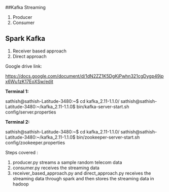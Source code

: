 ##Kafka Streaming

1. Producer
2. Consumer

## Spark Kafka

1. Receiver based approach
2. Direct approach


Google drive link:

https://docs.google.com/document/d/1dN2ZZ1K5DgKjPwhn321cgDygp49jpx6Wu1zK17EoXSw/edit

**Terminal 1:** 

sathish@sathish-Latitude-3480:~$ cd kafka_2.11-1.1.0/
sathish@sathish-Latitude-3480:~/kafka_2.11-1.1.0$ bin/kafka-server-start.sh config/server.properties


**Terminal 2:** 

sathish@sathish-Latitude-3480:~$ cd kafka_2.11-1.1.0/
sathish@sathish-Latitude-3480:~/kafka_2.11-1.1.0$ bin/zookeeper-server-start.sh config/zookeeper.properties

Steps covered :

1. producer.py streams a sample random telecom data
2. consumer.py receives the streaming data
3. receiver_based_approach.py and direct_approach.py receives the streaming data through spark and then stores the streaming data in hadoop

